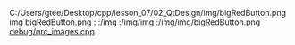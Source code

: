 C:/Users/gtee/Desktop/cpp/lesson_07/02_QtDesign/img/bigRedButton.png
img
bigRedButton.png
:
:/img
:/img/img
:/img/img/bigRedButton.png
[debug/qrc_images.cpp](debug/qrc_images.cpp)


